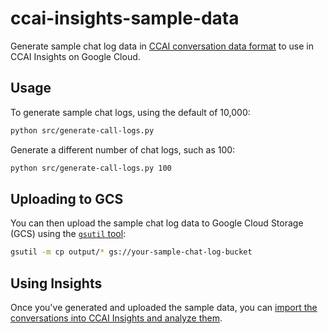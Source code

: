 # ccai-insights-sample-data

Generate sample chat log data in
[CCAI conversation data format](https://cloud.google.com/contact-center/insights/docs/conversation-data-format)
to use in CCAI Insights on Google Cloud.

## Usage

To generate sample chat logs, using the default of 10,000:

```bash
python src/generate-call-logs.py
```

Generate a different number of chat logs, such as 100:

```bash
python src/generate-call-logs.py 100
```

## Uploading to GCS

You can then upload the sample chat log data to Google Cloud Storage (GCS)
using the [`gsutil` tool](https://cloud.google.com/storage/docs/gsutil):

```bash
gsutil -m cp output/* gs://your-sample-chat-log-bucket
```

## Using Insights

Once you've generated and uploaded the sample data, you can [import the
conversations into CCAI Insights and analyze
them](https://cloud.google.com/contact-center/insights/docs/create-analyze-conversation-ui).
